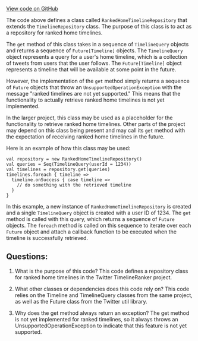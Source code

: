 [View code on GitHub](https://github.com/misbahsy/the-algorithm/timelineranker/server/src/main/scala/com/twitter/timelineranker/repository/RankedHomeTimelineRepository.scala)

The code above defines a class called `RankedHomeTimelineRepository` that extends the `TimelineRepository` class. The purpose of this class is to act as a repository for ranked home timelines. 

The `get` method of this class takes in a sequence of `TimelineQuery` objects and returns a sequence of `Future[Timeline]` objects. The `TimelineQuery` object represents a query for a user's home timeline, which is a collection of tweets from users that the user follows. The `Future[Timeline]` object represents a timeline that will be available at some point in the future.

However, the implementation of the `get` method simply returns a sequence of `Future` objects that throw an `UnsupportedOperationException` with the message "ranked timelines are not yet supported." This means that the functionality to actually retrieve ranked home timelines is not yet implemented.

In the larger project, this class may be used as a placeholder for the functionality to retrieve ranked home timelines. Other parts of the project may depend on this class being present and may call its `get` method with the expectation of receiving ranked home timelines in the future. 

Here is an example of how this class may be used:

```
val repository = new RankedHomeTimelineRepository()
val queries = Seq(TimelineQuery(userId = 1234))
val timelines = repository.get(queries)
timelines.foreach { timeline =>
  timeline.onSuccess { case timeline => 
    // do something with the retrieved timeline
  }
}
```

In this example, a new instance of `RankedHomeTimelineRepository` is created and a single `TimelineQuery` object is created with a user ID of 1234. The `get` method is called with this query, which returns a sequence of `Future` objects. The `foreach` method is called on this sequence to iterate over each `Future` object and attach a callback function to be executed when the timeline is successfully retrieved.
## Questions: 
 1. What is the purpose of this code?
   This code defines a repository class for ranked home timelines in the Twitter TimelineRanker project.

2. What other classes or dependencies does this code rely on?
   This code relies on the Timeline and TimelineQuery classes from the same project, as well as the Future class from the Twitter util library.

3. Why does the get method always return an exception?
   The get method is not yet implemented for ranked timelines, so it always throws an UnsupportedOperationException to indicate that this feature is not yet supported.